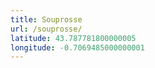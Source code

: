 ```yaml
---
title: Souprosse
url: /souprosse/
latitude: 43.787781800000005
longitude: -0.7069485000000001
---
```

